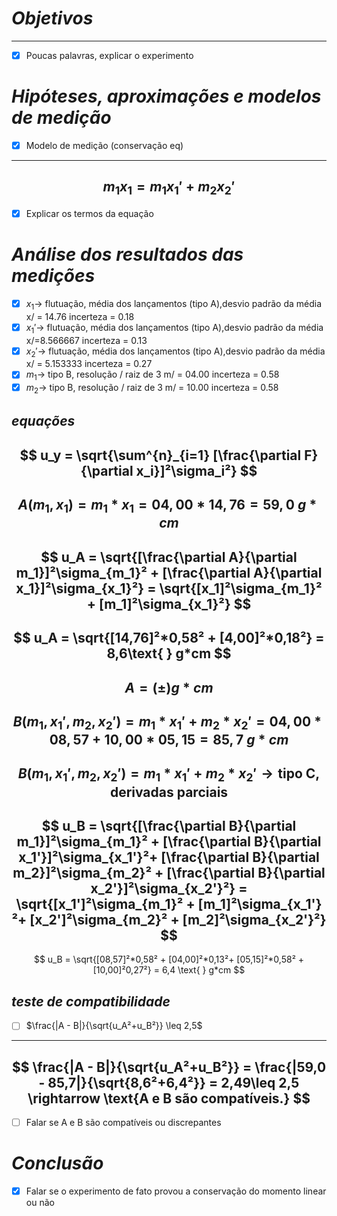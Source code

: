 # *Objetivos*
---
* [x] Poucas palavras, explicar o experimento

# *Hipóteses, aproximações e modelos de medição*
* [x] Modelo de medição (conservação eq)
---
$$
m_1x_1=m_1x_1'+m_2x_2'
$$
---
* [x] Explicar os termos da equação

# *Análise dos resultados das medições*

* [x] $x_1 \rightarrow$ flutuação, média dos lançamentos (tipo A),desvio padrão da média 
  x/ = 14.76 incerteza = 0.18
* [x] $x_1' \rightarrow$ flutuação, média dos lançamentos (tipo A),desvio padrão da média
  x/=8.566667 incerteza = 0.13
* [x] $x_2' \rightarrow$ flutuação, média dos lançamentos (tipo A),desvio padrão da média
  x/ = 5.153333 incerteza = 0.27 
* [x] $m_1 \rightarrow$ tipo B, resolução / raiz de 3
m/ = 04.00 incerteza = 0.58
* [x] $m_2 \rightarrow$ tipo B, resolução / raiz de 3
  m/ = 10.00 incerteza = 0.58

## *equações*

$$
u_y = \sqrt{\sum^{n}_{i=1} [\frac{\partial F}{\partial x_i}]²\sigma_i²}
$$
---
$$
A (m_1,x_1) = m_1*x_1 = 04,00*14,76 = 59,0 \text{ } g*cm
$$
---
$$
u_A = \sqrt{[\frac{\partial A}{\partial m_1}]²\sigma_{m_1}² + [\frac{\partial A}{\partial x_1}]²\sigma_{x_1}²} = \sqrt{[x_1]²\sigma_{m_1}² + [m_1]²\sigma_{x_1}²}
$$
---
$$
u_A = \sqrt{[14,76]²*0,58² + [4,00]²*0,18²} = 8,6\text{ } g*cm
$$
---
$$
A = ( \pm ) g*cm
$$
---
$$
B (m_1,x_1',m_2,x_2') = m_1*x_1' + m_2*x_2' = 04,00*08,57 + 10,00*05,15 = 85,7 \text{ } g*cm
$$
---
$$
B (m_1,x_1', m_2,x_2') = m_1*x_1' + m_2*x_2' \rightarrow \text{tipo C, derivadas parciais} 
$$
----
$$
u_B = \sqrt{[\frac{\partial B}{\partial m_1}]²\sigma_{m_1}² + [\frac{\partial B}{\partial x_1'}]²\sigma_{x_1'}²+ [\frac{\partial B}{\partial m_2}]²\sigma_{m_2}² + [\frac{\partial B}{\partial x_2'}]²\sigma_{x_2'}²} = \sqrt{[x_1']²\sigma_{m_1}² + [m_1]²\sigma_{x_1'}²+ [x_2']²\sigma_{m_2}² + [m_2]²\sigma_{x_2'}²}
$$
---
$$
u_B = \sqrt{[08,57]²*0,58² + [04,00]²*0,13²+ [05,15]²*0,58² + [10,00]²0,27²} = 6,4 \text{ } g*cm
$$

## *teste de compatibilidade*

* [ ] $\frac{|A - B|}{\sqrt{u_A²+u_B²}} \leq 2,5$

---
$$
\frac{|A - B|}{\sqrt{u_A²+u_B²}} = \frac{|59,0 - 85,7|}{\sqrt{8,6²+6,4²}} = 2,49\leq 2,5 \rightarrow \text{A e B são compatíveis.}
$$
---
* [ ] Falar se A e B são compatíveis ou discrepantes

# *Conclusão*
* [x] Falar se o experimento de fato provou a conservação do momento linear ou não


